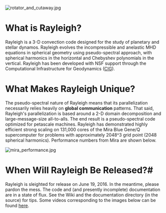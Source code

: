 ![rotator_and_cutaway.jpg](https://bitbucket.org/repo/Rp975y/images/1513682443-rotator_and_cutaway.jpg)

# What is Rayleigh? #

Rayleigh is a 3-D convection code designed for the study of planetary and stellar dynamos.  Rayleigh evolves the incompressible and anelastic MHD equations in spherical geometry using pseudo-spectral approach, with spherical harmonics in the horizontal and Chebyshev polynomials in the vertical.  Rayleigh has been developed with NSF support through the Computational Infrastructure for Geodynamics ([CIG](https://geodynamics.org/cig/news/newsletters/may-2016/)).

# What Makes Rayleigh Unique? #
The pseudo-spectral nature of Rayleigh means that its parallelization necessarily relies heavily on **global communication** patterns.  That said, Rayleigh's parallelization is based around a 2-D domain decomposition and large-message-size all-to-alls.   The end result is a pseudo-spectral code optimized for petascale machines.  Rayleigh has demonstrated highly efficient strong scaling on  131,000 cores of the Mira Blue Gene/Q supercomputer for problems with approximately 2048^3 grid point (2048 spherical harmonics).  Performance numbers from Mira are shown below.
 
![mira_performance.jpg](https://bitbucket.org/repo/Rp975y/images/3897197863-mira_performance.jpg)


# When Will Rayleigh Be Released?#
Rayleigh is sleighted for release on June 19, 2016.  In the meantime, please pardon the mess.  The code and (and presently incomplete) documentation are in a state of flux.  See the Wiki and the documentation directory (in the source) for tips.  Some videos corresponding to the images below can be found [here](http://www.youtube.com/user/feathern24).